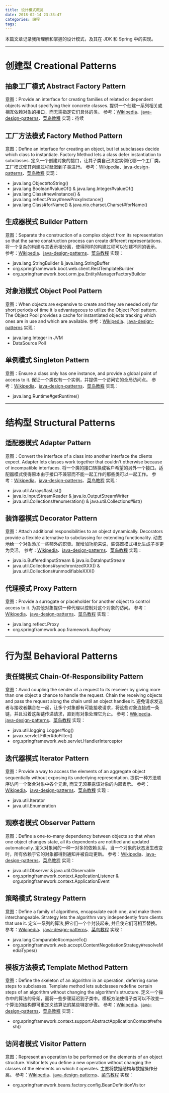 ```yaml
---
title: 设计模式概览
date: 2018-02-14 23:33:47
categories: 编程
tags:
---
```

本篇文章记录我所理解和掌握的设计模式，及其在 JDK 和 Spring 中的实现。<!-- more -->

---

# 创建型 Creational Patterns

## 抽象工厂模式 Abstract Factory Pattern
意图：Provide an interface for creating families of related or dependent objects without specifying their concrete classes. 提供一个创建一系列相关或相互依赖对象的接口，而无需指定它们具体的类。
参考：[Wikipedia](https://en.wikipedia.org/wiki/Abstract_factory_pattern)、[java-design-patterns](https://github.com/iluwatar/java-design-patterns/tree/master/abstract-factory)、[菜鸟教程](http://www.runoob.com/design-pattern/abstract-factory-pattern.html)
实现：待续

## 工厂方法模式 Factory Method Pattern
意图：Define an interface for creating an object, but let subclasses decide which class to instantiate. Factory Method lets a class defer instantiation to subclasses. 定义一个创建对象的接口，让其子类自己决定实例化哪一个工厂类，工厂模式使其创建过程延迟到子类进行。
参考：[Wikipedia](https://en.wikipedia.org/wiki/Factory_method_pattern)、[java-design-patterns](https://github.com/iluwatar/java-design-patterns/tree/master/factory-method)、[菜鸟教程](http://www.runoob.com/design-pattern/factory-pattern.html)
实现：
- java.lang.Object#toString()
- java.lang.Boolean#valueOf() & java.lang.Integer#valueOf()
- java.lang.Class#newInstance() & java.lang.reflect.Proxy#newProxyInstance()
- java.lang.Class#forName() & java.nio.charset.Charset#forName()

## 生成器模式 Builder Pattern
意图：Separate the construction of a complex object from its representation so that the same construction process can create different representations. 将一个复杂的构建与其表示相分离，使得同样的构建过程可以创建不同的表示。
参考：[Wikipedia](https://en.wikipedia.org/wiki/Builder_pattern)、[java-design-patterns](https://github.com/iluwatar/java-design-patterns/tree/master/builder)、[菜鸟教程](http://www.runoob.com/design-pattern/builder-pattern.html)
实现：
- java.lang.StringBuilder & java.lang.StringBuffer
- org.springframework.boot.web.client.RestTemplateBuilder
- org.springframework.boot.orm.jpa.EntityManagerFactoryBuilder

## 对象池模式 Object Pool Pattern
意图：When objects are expensive to create and they are needed only for short periods of time it is advantageous to utilize the Object Pool pattern. The Object Pool provides a cache for instantiated objects tracking which ones are in use and which are available.
参考：[Wikipedia](https://en.wikipedia.org/wiki/Object_pool_pattern)、[java-design-patterns](https://github.com/iluwatar/java-design-patterns/tree/master/object-pool)
实现：
- java.lang.Integer in JVM
- DataSource Poll

## 单例模式 Singleton Pattern
意图：Ensure a class only has one instance, and provide a global point of access to it. 保证一个类仅有一个实例，并提供一个访问它的全局访问点。
参考：[Wikipedia](https://en.wikipedia.org/wiki/Singleton_pattern)、[java-design-patterns](https://github.com/iluwatar/java-design-patterns/tree/master/singleton)、[菜鸟教程](http://www.runoob.com/design-pattern/singleton-pattern.html)
实现：
- java.lang.Runtime#getRuntime()

---

# 结构型 Structural Patterns

## 适配器模式 Adapter Pattern
意图：Convert the interface of a class into another interface the clients expect. Adapter lets classes work together that couldn't otherwise because of incompatible interfaces. 将一个类的接口转换成客户希望的另外一个接口。适配器模式使得原本由于接口不兼容而不能一起工作的那些类可以一起工作。
参考：[Wikipedia](https://en.wikipedia.org/wiki/Adapter_pattern)、[java-design-patterns](https://github.com/iluwatar/java-design-patterns/tree/master/adapter)、[菜鸟教程](http://www.runoob.com/design-pattern/adapter-pattern.html)
实现：
- java.util.Arrays#asList()
- java.io.InputStreamReader & java.io.OutputStreamWriter
- java.util.Collections#enumeration() & java.util.Collections#list()

## 装饰器模式 Decorator Pattern
意图：Attach additional responsibilities to an object dynamically. Decorators provide a flexible alternative to subclassing for extending functionality. 动态地给一个对象添加一些额外的职责。就增加功能来说，装饰器模式相比生成子类更为灵活。
参考：[Wikipedia](https://en.wikipedia.org/wiki/Decorator_pattern)、[java-design-patterns](https://github.com/iluwatar/java-design-patterns/tree/master/decorator)、[菜鸟教程](http://www.runoob.com/design-pattern/decorator-pattern.html)
实现：
- java.io.BufferedInputStream & java.io.DataInputStream
- java.util.Collections#synchronizedXXX() & java.util.Collections#unmodifiableXXX()

## 代理模式 Proxy Pattern
意图：Provide a surrogate or placeholder for another object to control access to it. 为其他对象提供一种代理以控制对这个对象的访问。
参考：[Wikipedia](https://en.wikipedia.org/wiki/Proxy_pattern)、[java-design-patterns](https://github.com/iluwatar/java-design-patterns/tree/master/proxy)、[菜鸟教程](http://www.runoob.com/design-pattern/proxy-pattern.html)
实现：
- java.lang.reflect.Proxy
- org.springframework.aop.framework.AopProxy

---

# 行为型 Behavioral Patterns

## 责任链模式 Chain-Of-Responsibility Pattern
意图：Avoid coupling the sender of a request to its receiver by giving more than one object a chance to handle the request. Chain the receiving objects and pass the request along the chain until an object handles it. 避免请求发送者与接收者耦合在一起，让多个对象都有可能接收请求，将这些对象连接成一条链，并且沿着这条链传递请求，直到有对象处理它为止。
参考：[Wikipedia](https://en.wikipedia.org/wiki/Chain-of-responsibility_pattern)、[java-design-patterns](https://github.com/iluwatar/java-design-patterns/tree/master/chain)、[菜鸟教程](http://www.runoob.com/design-pattern/chain-of-responsibility-pattern.html)
实现：
- java.util.logging.Logger#log()
- javax.servlet.Filter#doFilter()
- org.springframework.web.servlet.HandlerInterceptor

## 迭代器模式 Iterator Pattern
意图：Provide a way to access the elements of an aggregate object sequentially without exposing its underlying representation. 提供一种方法顺序访问一个聚合对象中各个元素, 而又无须暴露该对象的内部表示。
参考：[Wikipedia](https://en.wikipedia.org/wiki/Iterator_pattern)、[java-design-patterns](https://github.com/iluwatar/java-design-patterns/tree/master/iterator)、[菜鸟教程](http://www.runoob.com/design-pattern/iterator-pattern.html)
实现：
- java.util.Iterator
- java.util.Enumeration

## 观察者模式 Observer Pattern
意图：Define a one-to-many dependency between objects so that when one object changes state, all its dependents are notified and updated automatically. 定义对象间的一种一对多的依赖关系，当一个对象的状态发生改变时，所有依赖于它的对象都得到通知并被自动更新。
参考：[Wikipedia](https://en.wikipedia.org/wiki/Observer_pattern)、[java-design-patterns](https://github.com/iluwatar/java-design-patterns/tree/master/observer)、[菜鸟教程](http://www.runoob.com/design-pattern/observer-pattern.html)
实现：
- java.util.Observer & java.util.Observable
- org.springframework.context.ApplicationListener & org.springframework.context.ApplicationEvent

## 策略模式 Strategy Pattern
意图：Define a family of algorithms, encapsulate each one, and make them interchangeable. Strategy lets the algorithm vary independently from clients that use it. 定义一系列的算法,把它们一个个封装起来, 并且使它们可相互替换。
参考：[Wikipedia](https://en.wikipedia.org/wiki/Strategy_pattern)、[java-design-patterns](https://github.com/iluwatar/java-design-patterns/tree/master/strategy)、[菜鸟教程](http://www.runoob.com/design-pattern/strategy-pattern.html)
实现：
- java.lang.Comparable#compareTo()
- org.springframework.web.accept.ContentNegotiationStrategy#resolveMediaTypes()

## 模板方法模式 Template Method Pattern
意图：Define the skeleton of an algorithm in an operation, deferring some steps to subclasses. Template method lets subclasses redefine certain steps of an algorithm without changing the algorithm's structure. 定义一个操作中的算法的骨架，而将一些步骤延迟到子类中。模板方法使得子类可以不改变一个算法的结构即可重定义该算法的某些特定步骤。
参考：[Wikipedia](https://en.wikipedia.org/wiki/Template_method_pattern)、[java-design-patterns](https://github.com/iluwatar/java-design-patterns/tree/master/template-method)、[菜鸟教程](http://www.runoob.com/design-pattern/template-pattern.html)
实现：
- org.springframework.context.support.AbstractApplicationContext#refresh()

## 访问者模式 Visitor Pattern
意图：Represent an operation to be performed on the elements of an object structure. Visitor lets you define a new operation without changing the classes of the elements on which it operates. 主要将数据结构与数据操作分离。
参考：[Wikipedia](https://en.wikipedia.org/wiki/Visitor_pattern)、[java-design-patterns](https://github.com/iluwatar/java-design-patterns/tree/master/visitor)、[菜鸟教程](http://www.runoob.com/design-pattern/visitor-pattern.html)
实现：
- org.springframework.beans.factory.config.BeanDefinitionVisitor
